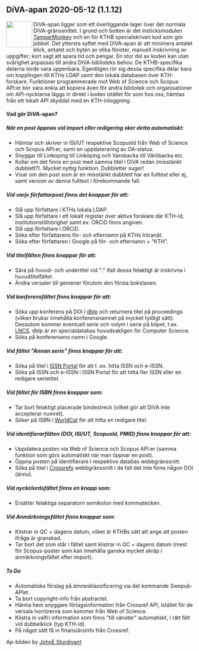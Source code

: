 ## DiVA-apan 2020-05-12 (1.1.12)

<img src="https://apps.lib.kth.se/divaapan/apa.jpg" align="left" width="70" >

DiVA-apan ligger som ett överliggande lager över det normala DiVA-gränssnittet. I grund och botten är det insticksmodulen [TamperMonkey](https://www.tampermonkey.net/) och en för KTHB specialskriven kod som gör jobbet. Det yttersta syftet med DiVA-apan är att minimera antalet klick, antalet och byten av olika fönster, manuell inskrivning av uppgifter; kort sagt att spara tid och pengar. En stor del av koden kan utan svårighet anpassas till andra DiVA-biblioteks behov. De KTHB-specifika delarna torde vara uppenbara. Egentligen rör sig dessa specifika delar bara om kopplingen till KTHs LDAP samt den lokala databasen över KTH-forskare. Funktioner programmerade mot Web of Science och Scopus API:er bör vara enkla att kopiera även för andra bibliotek och organisationer om API-nycklarna läggs in direkt i koden istället för som hos oss, hämtas från ett lokalt API skyddat med en KTH-inloggning.

#### Vad gör DiVA-apan?

##### När en post öppnas vid import eller redigering sker detta *automatiskt*:

- Hämtar och skriver in ISI/UT respektive ScopusId från Web of Science och Scopus API:er, samt en uppdateraring av OA-status.
- Snyggar till Linkoping till Linköping och Varobacka till Väröbacka etc.
- Kollar om det finns en post med samma titel i DiVA redan (misstänkt dubblett?). Mycket nyttig funktion. Dubbletter suger!
- Visar om den post som är en misstänkt dubblett har en fulltext eller ej, samt version av denna fulltext i förekommande fall.

##### Vid varje författarpost finns det knappar för att:

- Slå upp författare i KTHs lokala LDAP.
- Slå upp författare i ett lokalt register över aktiva forskare där KTH-id, institutionstillhörighet samt ev. ORCiD finns angiven.
- Slå upp författare i ORCiD.
- Söka efter författarens för- och efternamn på KTHs Intranät.
- Söka efter författaren i Google på för- och efternamn + "KTH".

##### Vid titelfälten finns knappar för att:

- Sära på huvud- och undertitel vid  ":"  ifall dessa felaktigt är inskrivna i huvudtitelfältet.
- Ändra versaler till gemener förutom den första bokstaven.

##### Vid konferensfältet finns knappar för att:

- Söka upp konferens på DOI i [dblp](https://dblp.uni-trier.de/) och returnera titel på proceedings (vilken brukar innehålla konferensnamnet på mycket tydligt sätt). Dessutom kommer eventuell serie och volym i serie på köpet, t.ex. [LNCS](https://www.springer.com/gp/computer-science/lncs). dblp är en specialdatabas huvudsakligen för Computer Science.
- Söka på konferensens namn i Google.

##### Vid fältet "Annan serie" finns knappar för att:

- Söka på titel i [ISSN Portal](https://portal.issn.org/) för att t .ex. hitta ISSN och e-ISSN.
- Söka på ISSN och e-ISSN i ISSN Portal för att hitta fler ISSN eller en redigare serietitel.

##### Vid fältet för ISBN finns knappar som:

- Tar bort felaktigt placerade bindestreck (vilket gör att DiVA inte accepterar numret).
- Söker på ISBN i [WorldCat](https://www.worldcat.org/) för att hitta en redigare titel.

##### Vid identifierarfälten (DOI, ISI/UT, ScopusId, PMID) finns knappar för att:

- Uppdatera posten via Web of Science och Scopus API:er (samma funktion som görs automatiskt när man öppnar en post).
- Öppna posten på identifierare i respektive databas webbgränssnitt.
- Söka på titel i [Crossrefs](https://search.crossref.org/) webbgränssnitt i de fall det inte finns någon DOI (ännu).

##### Vid nyckelordsfältet finns en knapp som:

- Ersätter felaktiga separatorn semikolon med kommatecken.

##### Vid Anmärkningsfältet finns knappar som:

- Klistrar in QC + dagens datum, vilket är KTHBs sätt att ange att posten ifråga är granskad.
- Tar bort det som står i fältet samt klistrar in QC + dagens datum (mest för Scopus-poster som kan innehålla ganska mycket skräp i anmärkningsfältet efter import).

##### To Do

- Automatiska förslag på ämnesklassificering via det kommande Swepub-APIet.
- Ta bort copyright-info från abstractet. 
- Hämta hem snyggare förlagsinformation från Crossref API, istället för de versala horrörerna som kommer från Web of Science.
- Klistra in valfri information som finns "till vänster" automatiskt, i rätt fält vid dubbelklick (typ KTH-id).
- På något sätt få in finansiärsinfo från Crossref.

Ap-bilden by [JohnE Sturdivant](https://www.epicentrofestival.com/monkey-face-drawing-happy-monkey-face-at-clker-monkey-face-png-clipart.html)
